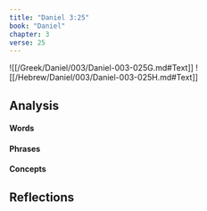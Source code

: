 ```yaml
---
title: "Daniel 3:25"
book: "Daniel"
chapter: 3
verse: 25
---
```

![[/Greek/Daniel/003/Daniel-003-025G.md#Text]]
![[/Hebrew/Daniel/003/Daniel-003-025H.md#Text]]

## Analysis

#### Words

#### Phrases

#### Concepts

## Reflections

